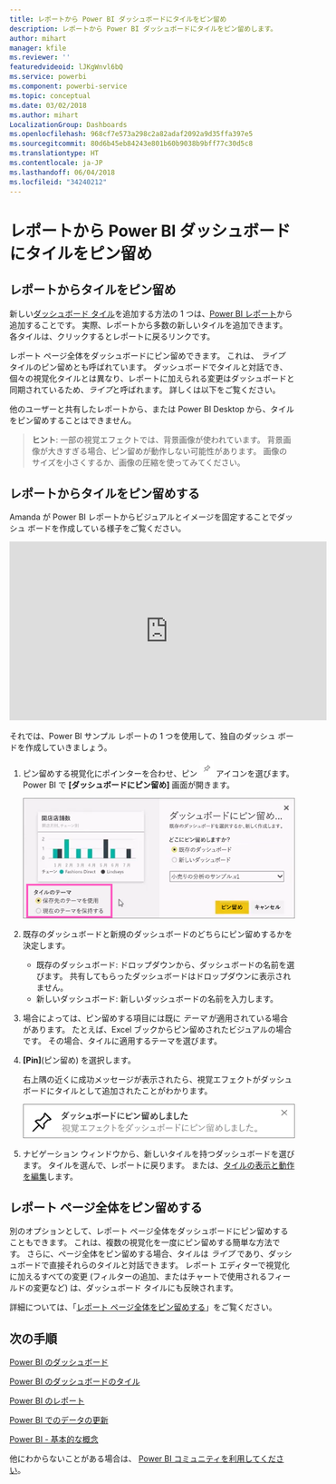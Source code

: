 ```yaml
---
title: レポートから Power BI ダッシュボードにタイルをピン留め
description: レポートから Power BI ダッシュボードにタイルをピン留めします。
author: mihart
manager: kfile
ms.reviewer: ''
featuredvideoid: lJKgWnvl6bQ
ms.service: powerbi
ms.component: powerbi-service
ms.topic: conceptual
ms.date: 03/02/2018
ms.author: mihart
LocalizationGroup: Dashboards
ms.openlocfilehash: 968cf7e573a298c2a82adaf2092a9d35ffa397e5
ms.sourcegitcommit: 80d6b45eb84243e801b60b9038b9bff77c30d5c8
ms.translationtype: HT
ms.contentlocale: ja-JP
ms.lasthandoff: 06/04/2018
ms.locfileid: "34240212"
---
```

# <a name="pin-a-tile-to-a-power-bi-dashboard-from-a-report"></a>レポートから Power BI ダッシュボードにタイルをピン留め
## <a name="pinning-tiles-from-a-report"></a>レポートからタイルをピン留め
新しい[ダッシュボード タイル](service-dashboard-tiles.md)を追加する方法の 1 つは、[Power BI レポート](service-reports.md)から追加することです。 実際、レポートから多数の新しいタイルを追加できます。  各タイルは、クリックするとレポートに戻るリンクです。

レポート ページ全体をダッシュボードにピン留めできます。  これは、 *ライブ* タイルのピン留めとも呼ばれています。  ダッシュボードでタイルと対話でき、個々の視覚化タイルとは異なり、レポートに加えられる変更はダッシュボードと同期されているため、*ライブ*と呼ばれます。 詳しくは以下をご覧ください。

他のユーザーと共有したレポートから、または Power BI Desktop から、タイルをピン留めすることはできません。 

> **ヒント**: 一部の視覚エフェクトでは、背景画像が使われています。 背景画像が大きすぎる場合、ピン留めが動作しない可能性があります。  画像のサイズを小さくするか、画像の圧縮を使ってみてください。  
> 
> 

## <a name="pin-a-tile-from-a-report"></a>レポートからタイルをピン留めする
Amanda が Power BI レポートからビジュアルとイメージを固定することでダッシュ ボードを作成している様子をご覧ください。

<iframe width="560" height="315" src="https://www.youtube.com/embed/lJKgWnvl6bQ" frameborder="0" allowfullscreen></iframe>

それでは、Power BI サンプル レポートの 1 つを使用して、独自のダッシュ ボードを作成していきましょう。

1. ピン留めする視覚化にポインターを合わせ、ピン ![](media/service-dashboard-pin-tile-from-report/pbi_pintile_small.png) アイコンを選びます。 Power BI で **[ダッシュボードにピン留め]** 画面が開きます。
   
     ![[ダッシュボードにピン留め] ウィンドウ](media/service-dashboard-pin-tile-from-report/pbi_themes2.png)
2. 既存のダッシュボードと新規のダッシュボードのどちらにピン留めするかを決定します。
   
   * 既存のダッシュボード: ドロップダウンから、ダッシュボードの名前を選びます。 共有してもらったダッシュボードはドロップダウンに表示されません。
   * 新しいダッシュボード: 新しいダッシュボードの名前を入力します。
3. 場合によっては、ピン留めする項目には既に *テーマ* が適用されている場合があります。  たとえば、Excel ブックからピン留めされたビジュアルの場合です。 その場合、タイルに適用するテーマを選びます。
4. **[Pin]**(ピン留め) を選択します。
   
   右上隅の近くに成功メッセージが表示されたら、視覚エフェクトがダッシュボードにタイルとして追加されたことがわかります。
   
   ![成功メッセージ](media/service-dashboard-pin-tile-from-report/pinsuccess.png)
5. ナビゲーション ウィンドウから、新しいタイルを持つダッシュボードを選びます。 タイルを選んで、レポートに戻ります。 または、[タイルの表示と動作を編集](service-dashboard-edit-tile.md)します。

## <a name="pin-an-entire-report-page"></a>レポート ページ全体をピン留めする
別のオプションとして、レポート ページ全体をダッシュボードにピン留めすることもできます。 これは、複数の視覚化を一度にピン留めする簡単な方法です。  さらに、ページ全体をピン留めする場合、タイルは *ライブ* であり、ダッシュボードで直接それらのタイルと対話できます。 レポート エディターで視覚化に加えるすべての変更 (フィルターの追加、またはチャートで使用されるフィールドの変更など) は、ダッシュボード タイルにも反映されます。  

詳細については、「[レポート ページ全体をピン留めする](service-dashboard-pin-live-tile-from-report.md)」をご覧ください。

## <a name="next-steps"></a>次の手順
[Power BI のダッシュボード](service-dashboards.md)

[Power BI のダッシュボードのタイル](service-dashboard-tiles.md)

[Power BI のレポート](service-reports.md)

[Power BI でのデータの更新](refresh-data.md)

[Power BI - 基本的な概念](service-basic-concepts.md)

他にわからないことがある場合は、 [Power BI コミュニティを利用してください](http://community.powerbi.com/)。

